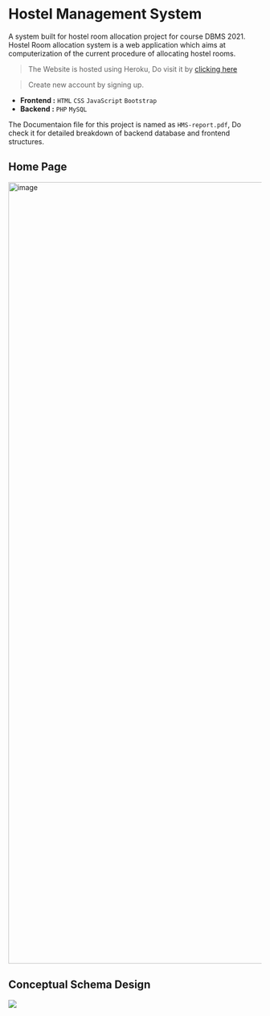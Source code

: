 # Hostel Management System
A system built for hostel room allocation project for course DBMS 2021.
Hostel Room allocation system is a web application which aims at computerization of the current procedure of allocating hostel rooms.


> The Website is hosted using Heroku, Do visit it by [clicking here](http://gaurav-dbms.herokuapp.com)

> Create new account by signing up.

* **Frontend :** `HTML` `CSS` `JavaScript` `Bootstrap`
* **Backend  :** `PHP` `MySQL`

The Documentaion file for this project is named as `HMS-report.pdf`, Do check it for detailed breakdown of backend database and frontend structures.

## Home Page
<img width="1552" alt="image" src="https://user-images.githubusercontent.com/57211163/118244778-8ea61600-b4bd-11eb-8277-dca823d64d89.png">

## Conceptual Schema Design
<img src="https://lh5.googleusercontent.com/MEQyQdwUZFKynheVPVAmFMglCEtXbOPxuqdJgOSG5yreYEv8TqRKDKO9mHe3COrDrfcDhv4m3xb1vPdP68ItkJFCqVc-ZudpLNUXGadSfjHJX0ACa0VayKoVuNFx9ETazcjYjrZu">



